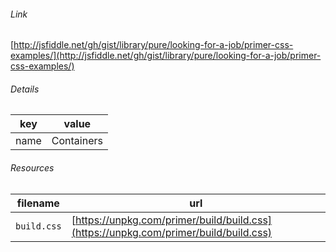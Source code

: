 <!--
https://pypi.org/project/jsfiddle-readme/
-->


###### Link
[http://jsfiddle.net/gh/gist/library/pure/looking-for-a-job/primer-css-examples/](http://jsfiddle.net/gh/gist/library/pure/looking-for-a-job/primer-css-examples/)

###### Details
key|value
-|-
name|Containers

###### Resources
filename|url
-|-
`build.css`|[https://unpkg.com/primer/build/build.css](https://unpkg.com/primer/build/build.css)